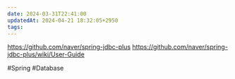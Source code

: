 ```yaml
---
date: 2024-03-31T22:41:00
updatedAt: 2024-04-21 18:32:05+2950
tags: 
---
```

https://github.com/naver/spring-jdbc-plus
https://github.com/naver/spring-jdbc-plus/wiki/User-Guide

#Spring 
#Database 